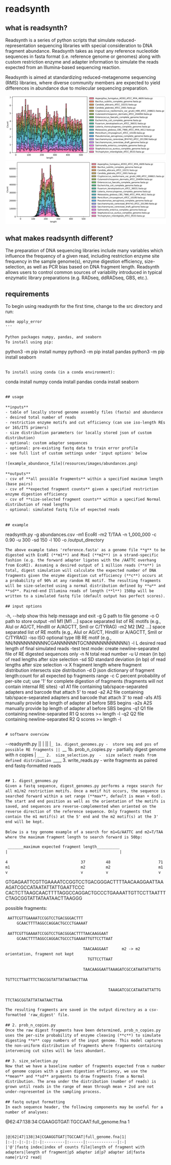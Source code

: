 # readsynth

## what is readsynth?
Readsynth is a series of python scripts that simulate reduced-representation sequencing libraries with special consideration to DNA fragment abundance. Readsynth takes as input any reference nucleotide sequences in fasta format (i.e. reference genome or genomes) along with custom restriction enzyme and adapter information to simulate the reads expected from an Illumina-based sequencing reaction.

Readsynth is aimed at standardizing reduced-metagenome sequencing (RMS) libraries, where diverse community members are expected to yield differences in abundance due to molecular sequencing preparation.


![fragment_distribution](resources/images/_fragment_distributions.png)
![fragment_distribution](resources/images/_read_distributions.png)

## what makes readsynth different?
The preparation of DNA sequencing libraries include many variables which influence the frequency of a given read, including restriction enzyme site frequency in the sample genome(s), enzyme digestion efficiency, size-selection, as well as PCR bias based on DNA fragment length. Readsynth allows users to control common sources of variability introduced in typical enzymatic library preparations (e.g. RADseq, ddRADseq, GBS, etc.).

## requirements
To begin using readsynth for the first time, change to the src directory and run:
```
make apply_error
'''

Python packages numpy, pandas, and seaborn
To install using pip:
```
python3 -m pip install numpy
python3 -m pip install pandas
python3 -m pip install seaborn
```

To install using conda (in a conda environment):
```
conda install numpy
conda install pandas
conda install seaborn
```

## usage

**inputs**
- table of locally stored genome assembly files (fasta) and abundance
- desired total number of reads
- restriction enzyme motifs and cut efficiency (can use iso-length REs or 16S/ITS primers)
- size distribution parameters (or locally stored json of custom distribution)
- optional: custom adapter sequences
- optional: pre-existing fastq data to train error profile
- see full list of custom settings under 'input options' below

![example_abundance_file](resources/images/abundances.png)

**outputs**
- csv of **all possible fragments** within a specified maximum length (base pairs)
- csv of **expected fragment counts** given a specified restriction enzyme digestion efficiency
- csv of **size-selected fragment counts** within a specified Normal distribution of read lengths
- optional: simulated fastq file of expected reads


## example
```
readsynth.py -g abundances.csv -m1 EcoRI -m2 T/TAA -n 1_000_000 -c 0.90 -u 300 -sd 150 -l 100 -o /output_directory
```
The above example takes 'reference.fasta' as a genome file **g** to be digested with EcoRI (**m1**) and MseI (**m2**) in a strand-specific fashion (e.g. the forward adapter ligates with the /AATTC overhang from EcoRI). Assuming a desired output of 1 million reads (**n**) in total, digest simulation will calculate the expected number of DNA fragments given the enzyme digestion cut efficiency (**c**) occurs at a probability of 90% at any random RE motif. The resulting fragments will be size-selected using a normal distribution defined by **u** and **sd**. Paired-end Illumina reads of length (**l**) 150bp will be written to a simulated fastq file (default output has perfect scores).

## input options
```
  -h, --help       show this help message and exit
  -g G             path to file genome
  -o O             path to store output
  -m1 M1 [M1 ...]  space separated list of RE motifs (e.g., AluI or AG/CT, HindIII or A/AGCTT, SmlI or C/TYRAG)
  -m2 M2 [M2 ...]  space separated list of RE motifs (e.g., AluI or AG/CT, HindIII or A/AGCTT, SmlI or C/TYRAG)
  -iso ISO         optional type IIB RE motif (e.g., NN/NNNNNNNNNNCGANNNNNNTGCNNNNNNNNNNNN/)
  -l L             desired read length of final simulated reads
  -test            test mode: create newline-separated file of RE digested sequences only
  -n N             total read number
  -u U             mean (in bp) of read lengths after size selection
  -sd SD           standard deviation (in bp) of read lengths after size selection
  -x X             fragment length where fragment distribution intersects size distribution
  -d D             json dictionary of fragment length:count for all expected bp fragments range
  -c C             percent probability of per-site cut; use '1' for complete digestion of fragments (fragments will not contain internal RE sites)
  -a1 A1           file containing tab/space-separated adapters and barcode that attach 5' to read
  -a2 A2           file containing tab/space-separated adapters and barcode that attach 3' to read
  -a1s A1S         manually provide bp length of adapter a1 before SBS begins
  -a2s A2S         manually provide bp length of adapter a1 before SBS begins
  -q1 Q1           file containing newline-separated R1 Q scores >= length -l
  -q2 Q2           file containing newline-separated R2 Q scores >= length -l
```

# software overview

```
--readsynth.py
|| |
|| |`_ 1a. digest_genomes.py -  store seq and pos of possible RE fragments
|| `__ 1b. prob_n_copies.py  -  partially digest genome with n copies
| `___ 2.  size_selection.py  -  size select reads from defined distribution
 `____ 3.  write_reads.py     -  write fragments as paired end fastq-formatted reads
```

## 1. digest_genomes.py  
Given a fastq sequence, digest_genomes.py performs a regex search for all m1/m2 restriction motifs. Once a motif hit occurs, the sequence is searched forward within a set range (**max**, default is mean + 6sd). The start and end position as well as the orientation of the motifs is saved, and sequences are reverse-complemented when oriented on the reverse direction of the reference sequence. Only fragments that contain the m1 motif(s) at the 5' end and the m2 motif(s) at the 3' end will be kept.

Below is a toy genome example of a search for m1=G/AATTC and m2=T/TAA where the maximum fragment length to search forward is 50bp:
```
     _______maximum expected fragment length__________
    |                                                 |

    4                                37         48                     71
    m1                               m2         m2                     m1
    v                                v          v                      v
GTGAGAATTCGTTGAAAATCCGGTCCTGACGGGACTTTTAACAAGGAATTAAAGATCGCCATAATATTATTGAATTCCC
CACTCTTAAGCAACTTTTAGGCCAGGACTGCCCTGAAAATTGTTCCTTAATTTCTAGCGGTATTATAATAACTTAAGGG

possible fragments:

     AATTCGTTGAAAATCCGGTCCTGACGGGACTTT
         GCAACTTTTAGGCCAGGACTGCCCTGAAAAT

     AATTCGTTGAAAATCCGGTCCTGACGGGACTTTTAACAAGGAAT
         GCAACTTTTAGGCCAGGACTGCCCTGAAAATTGTTCCTTAAT

                                      TAACAAGGAAT      m2 -> m2 orientation, fragment not kept
                                        TGTTCCTTAAT

                                      TAACAAGGAATTAAAGATCGCCATAATATTATTG
                                        TGTTCCTTAATTTCTAGCGGTATTATAATAACTTAA

                                                 TAAAGATCGCCATAATATTATTG
                                                   TTCTAGCGGTATTATAATAACTTAA
```
The resulting fragments are saved in the output directory as a csv-formatted 'raw_digest' file.

## 2. prob_n_copies.py
Once the raw digest fragments have been determined, prob_n_copies.py uses the per-site probability of enzyme cleaving (**c**) to simulate digesting **n** copy numbers of the input genome. This model captures the non-uniform distribution of fragments where fragments containing intervening cut sites will be less abundant.

## 3. size_selection.py
Now that we have a baseline number of fragments expected from n number of genome copies with a given digestion efficiency, we use the **mean** and **sd** arguments to draw fragments from a Normal distribution. The area under the distribution (number of reads) is grown until reads in the range of mean through mean + 2sd are not under-represented in the sampling process.

## fastq output formatting
In each sequence header, the following components may be useful for a number of analyses:

```
@62:47:138:34:CGAAGGTGAT:TGCCAAT:full_genome.fna 1
```

|@|62|47|138|34|CGAAGGTGAT|TGCCAAT|full_genome.fna|1|
|:-|:-|:-|:-|:-|:---------|:------|:-------------|:-|
|'@'|fastq index|index of counts file|length of fragment with adapters|length of fragment|p5 adapter id|p7 adapter id|fasta name|r1/r2 read|


